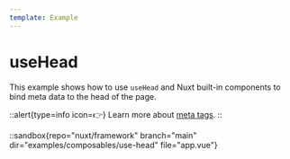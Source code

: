 ```yaml
---
template: Example
---
```


# useHead

This example shows how to use `useHead` and Nuxt built-in components to bind meta data to the head of the page.

::alert{type=info icon=👉}
Learn more about [meta tags](/docs/usage/meta-tags).
::

::sandbox{repo="nuxt/framework" branch="main" dir="examples/composables/use-head" file="app.vue"}
